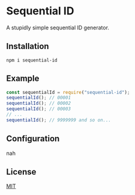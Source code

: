 # Sequential ID

A stupidly simple sequential ID generator.

## Installation

`npm i sequential-id`

## Example

```js
const sequentialId = require("sequential-id");
sequentialId(); // 00001
sequentialId(); // 00002
sequentialId(); // 00003
// ...
sequentialId(); // 9999999 and so on...
```

## Configuration

nah

## License

[MIT](./LICENSE)
